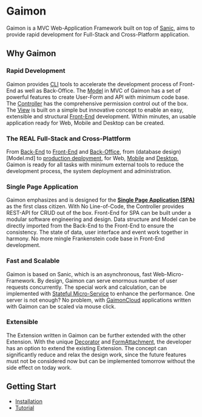 # Gaimon

Gaimon is a MVC Web-Application Framework built on top of
[Sanic](https://sanic.dev/en/), aims to provide rapid development for
Full-Stack and Cross-Platform application.

## Why Gaimon

### Rapid Development

Gaimon provides [CLI](cli/README.md) tools to accelerate the development process
of Front-End as well as Back-Office. The [Model](Model.md) in MVC of Gaimon has
a set of powerful features to create User-Form and API with minimum
code base. The [Controller](Controller.md) has the comprehensive
permission control out of the box. The [View](frontend/README.md) is
built on a simple but innovative concept to enable an easy,
extensible and structural [Front-End](frontend/FrontEndPage.md) development.
Within minutes, an usable application ready for Web, Mobile and
Desktop can be created.

### The REAL Full-Stack and Cross-Plattform

From [Back-End](REST.md) to [Front-End](frontend/FrontEndPage.md)
and [Back-Office](BackOffice.md), from (database design)[Model.md]
to [production deployment](ProductionDeployment.md), for Web,
[Mobile](MobileApplication.md) and [Desktop](DesktopApplication.md),
Gaimon is ready for all tasks with minimum external tools to
reduce the development process, the system deployment and administration.

### Single Page Application

Gaimon emphasizes and is designed for the [**Single Page Application (SPA)**](https://en.wikipedia.org/wiki/Single-page_application) as the first class citizen.
With No Line-of-Code, the Controller provides REST-API for CRUD
out of the box. Front-End for SPA can be built under a modular
software engineering and design. Data structure and Model can be directly
imported from the Back-End to the Front-End to ensure the consistency.
The state of data, user interface and event work together in harmony.
No more mingle Frankenstein code base in Front-End development.

### Fast and Scalable

Gaimon is based on Sanic, which is an asynchronous, fast Web-Micro-Framework.
By design, Gaimon can serve enormous number of user requests concurrently.
The special work and calculation, can be implemented with
[Stateful Micro-Service](microservice/README.md) to enhance the performance.
One server is not enough? No problem, with [GaimonCloud]()
applications written with Gaimon can be scaled via mouse click.


### Extensible

The Extension written in Gaimon can be further extended with the other Extension.
With the unique [Decorator](Decorator.md) and [FormAttachment](FormAttachement.md),
the developer has an option to extend the existing Extension. The concept
can significantly reduce and relax the design work, since the future features
must not be considered now but can be implemented tomorrow without the side effect
on today work.
## Getting Start

- [Installation](LinuxInstallation.md)
- [Tutorial](tutorial/)